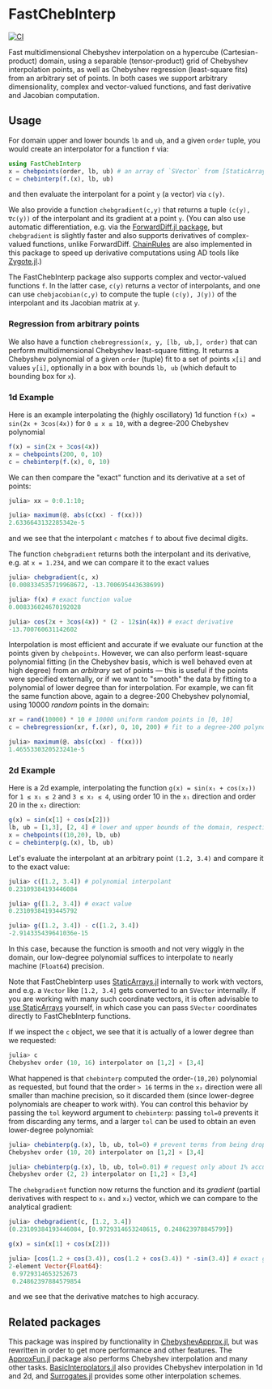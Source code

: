 # FastChebInterp

[![CI](https://github.com/JuliaMath/FastChebInterp.jl/workflows/CI/badge.svg)](https://github.com/JuliaMath/FastChebInterp.jl/actions?query=workflow%3ACI)

Fast multidimensional Chebyshev interpolation on a hypercube (Cartesian-product)
domain, using a separable (tensor-product) grid of Chebyshev interpolation points, as well as Chebyshev regression (least-square fits) from an arbitrary set of points.   In both cases we support arbitrary dimensionality, complex and vector-valued functions, and fast derivative and Jacobian computation.

## Usage

For domain upper and lower bounds `lb` and `ub`, and a given `order`
tuple, you would create an interpolator for a function `f` via:
```jl
using FastChebInterp
x = chebpoints(order, lb, ub) # an array of `SVector` from [StaticArrays.jl](https://github.com/JuliaArrays/StaticArrays.jl), or scalars in 1d
c = chebinterp(f.(x), lb, ub)
```
and then evaluate the interpolant for a point `y` (a vector)
via `c(y)`.

We also provide a function `chebgradient(c,y)` that returns a tuple `(c(y), ∇c(y))` of
the interpolant and its gradient at a point `y`.  (You can also use automatic differentiation, e.g. via the [ForwardDiff.jl package](https://github.com/JuliaDiff/ForwardDiff.jl),
but `chebgradient` is slightly faster and also supports derivatives of complex-valued functions, unlike ForwardDiff.   [ChainRules](https://github.com/JuliaDiff/ChainRules.jl) are also implemented in this package to speed up derivative computations using AD tools like [Zygote.jl](https://github.com/FluxML/Zygote.jl).)

The FastChebInterp package also supports complex and vector-valued functions `f`.  In
the latter case, `c(y)` returns a vector of interpolants, and one can use `chebjacobian(c,y)`
to compute the tuple `(c(y), J(y))` of the interpolant and its Jacobian matrix at `y`.

### Regression from arbitrary points

We also have a function `chebregression(x, y, [lb, ub,], order)` that
can perform multidimensional Chebyshev least-square fitting.  It
returns a Chebyshev polynomial of a given `order` (tuple) fit
to a set of points `x[i]` and values `y[i]`, optionally in a box
with bounds `lb, ub` (which default to bounding box for `x`).

### 1d Example

Here is an example interpolating the (highly oscillatory) 1d function `f(x) = sin(2x + 3cos(4x))` for `0 ≤ x ≤ 10`, with a degree-200 Chebyshev polynomial
```jl
f(x) = sin(2x + 3cos(4x))
x = chebpoints(200, 0, 10)
c = chebinterp(f.(x), 0, 10)
```
We can then compare the "exact" function and its derivative at a set of points:
```jl
julia> xx = 0:0.1:10;

julia> maximum(@. abs(c(xx) - f(xx)))
2.6336643132285342e-5
```
and we see that the interpolant `c` matches `f` to about five decimal digits.

The function `chebgradient` returns both the interpolant and its derivative, e.g. at `x = 1.234`, and we can compare it to the exact values
```jl
julia> chebgradient(c, x)
(0.008334535719968672, -13.700695443638699)

julia> f(x) # exact function value
0.008336024670192028

julia> cos(2x + 3cos(4x)) * (2 - 12sin(4x)) # exact derivative
-13.700760631142602
```

Interpolation is most efficient and accurate if we evaluate our function at the points given by `chebpoints`.   However, we can also perform least-square polynomial fitting (in the Chebyshev basis, which is well behaved even at high degree) from an *arbitrary* set of points — this is useful if the points were specified externally, or if we want to "smooth" the data by fitting to a polynomial of lower degree than for interpolation.    For example, we can fit the same function above, again to a degree-200 Chebyshev polynomial, using 10000 *random* points in the domain:
```jl
xr = rand(10000) * 10 # 10000 uniform random points in [0, 10]
c = chebregression(xr, f.(xr), 0, 10, 200) # fit to a degree-200 polynomial
```
```jl
julia> maximum(@. abs(c(xx) - f(xx)))
1.4655330320523241e-5
```

### 2d Example

Here is a 2d example, interpolating the function `g(x) = sin(x₁ + cos(x₂))` for `1 ≤ x₁ ≤ 2` and `3 ≤ x₂ ≤ 4`, using order 10 in the `x₁` direction and order 20 in the `x₂` direction:
```jl
g(x) = sin(x[1] + cos(x[2]))
lb, ub = [1,3], [2, 4] # lower and upper bounds of the domain, respectively
x = chebpoints((10,20), lb, ub)
c = chebinterp(g.(x), lb, ub)
```
Let's evaluate the interpolant at an arbitrary point `(1.2, 3.4)` and compare it to the exact value:
```jl
julia> c([1.2, 3.4]) # polynomial interpolant
0.23109384193446084

julia> g([1.2, 3.4]) # exact value
0.23109384193445792

julia> g([1.2, 3.4]) - c([1.2, 3.4])
-2.914335439641036e-15
```
In this case, because the function is smooth and not very wiggly in the domain, our low-degree polynomial suffices to interpolate to nearly machine (`Float64`) precision.

Note that FastChebInterp uses [StaticArrays.jl](https://github.com/JuliaArrays/StaticArrays.jl) internally to work with vectors, and e.g. a `Vector` like `[1.2, 3.4]` gets converted to an `SVector` internally.  If you are working with many such coordinate vectors, it is often advisable to [use StaticArrays](https://docs.julialang.org/en/v1/manual/performance-tips/#Consider-StaticArrays.jl-for-small-fixed-size-vector/matrix-operations) yourself, in which case you can pass `SVector` coordinates directly to FastChebInterp functions.

If we inspect the `c` object, we see that it is actually of a lower degree than we requested:
```jl
julia> c
Chebyshev order (10, 16) interpolator on [1,2] × [3,4]
```
What happened is that `chebinterp` computed the order-`(10,20)` polynomial as requested, but found that the order `> 16` terms in the `x₂` direction were all smaller than machine precision, so it discarded them (since lower-degree polynomials are cheaper to work with).    You can control this behavior by passing the `tol` keyword argument to `chebinterp`: passing `tol=0` prevents it from discarding any terms, and a larger `tol` can be used to obtain an even lower-degree polynomial:
```jl
julia> chebinterp(g.(x), lb, ub, tol=0) # prevent terms from being dropped
Chebyshev order (10, 20) interpolator on [1,2] × [3,4]

julia> chebinterp(g.(x), lb, ub, tol=0.01) # request only about 1% accuracy
Chebyshev order (2, 2) interpolator on [1,2] × [3,4]
```

The `chebgradient` function now returns the function and its *gradient* (partial derivatives with respect to `x₁` and `x₂`) vector, which we can compare to the analytical gradient:
```jl
julia> chebgradient(c, [1.2, 3.4])
(0.23109384193446084, [0.9729314653248615, 0.248623978845799])

g(x) = sin(x[1] + cos(x[2]))

julia> [cos(1.2 + cos(3.4)), cos(1.2 + cos(3.4)) * -sin(3.4)] # exact gradient
2-element Vector{Float64}:
 0.9729314653252673
 0.24862397884579854
```
and we see that the derivative matches to high accuracy.

## Related packages

This package was inspired by functionality in [ChebyshevApprox.jl](https://github.com/RJDennis/ChebyshevApprox.jl), but was rewritten in order to get more performance and other features.  The [ApproxFun.jl](https://github.com/JuliaApproximation/ApproxFun.jl) package also performs Chebyshev interpolation and many other tasks.   [BasicInterpolators.jl](https://github.com/markmbaum/BasicInterpolators.jl) also provides Chebyshev interpolation in 1d and 2d, and [Surrogates.jl](https://github.com/SciML/Surrogates.jl) provides some other interpolation schemes.
